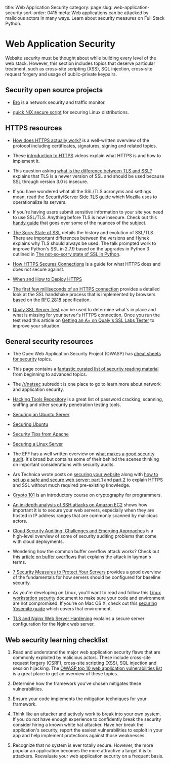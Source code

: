 title: Web Application Security
category: page
slug: web-application-security
sort-order: 0415
meta: Web applications can be attacked by malicious actors in many ways. Learn about security measures on Full Stack Python.


# Web Application Security
Website security must be thought about while building every level of the web 
stack. However, this section includes topics that deserve particular
treatment, such as cross-site scripting (XSS), SQL injection, cross-site 
request forgery and usage of public-private keypairs.


## Security open source projects
* [Bro](http://www.bro.org/) is a network security and traffic monitor.

* [quick NIX secure script](https://github.com/marshyski/quick-secure) for
securing Linux distributions.


## HTTPS resources
* [How does HTTPS actually work?](http://robertheaton.com/2014/03/27/how-does-https-actually-work/)
  is a well-written overview of the protocol including certificates, 
  signatures, signing and related topics.

* These 
  [introduction to HTTPS](https://18f.gsa.gov/2015/07/16/introduction-to-https-webinar/)
  videos explain what HTTPS is and how to implement it.

* This question asking [what is the difference between TLS and SSL?](http://security.stackexchange.com/questions/5126/whats-the-difference-between-ssl-tls-and-https)
  explains that TLS is a newer version of SSL and should be used because
  SSL through version 3.0 is insecure.

* If you have wondered what all the SSL/TLS acronyms and settings mean,
  read the 
  [Security/Server Side TLS guide](https://wiki.mozilla.org/Security/Server_Side_TLS)
  which Mozilla uses to operationalize its servers.

* If you're having users submit sensitive information to your site you need
  to use SSL/TLS. Anything before TLS is now insecure. Check out this
  [handy guide](http://wingolog.org/archives/2014/10/17/ffs-ssl) that goes
  over some of the nuances of the subject.

* [The Sorry State of SSL](https://hynek.me/talks/tls/) details the 
  history and evolution of SSL/TLS. There are important differences between
  the versions and Hynek explains why TLS should always be used. The
  talk prompted work to improve Python's SSL in 2.7.9 based on the upgrades
  in Python 3 outlined in 
  [The not-so-sorry state of SSL in Python](https://developer.rackspace.com/blog/the-not-so-sorry-state-of-ssl-in-python/).

* [How HTTPS Secures Connections](http://blog.hartleybrody.com/https-certificates/)
  is a guide for what HTTPS does and does not secure against.

* [When and How to Deploy HTTPS](http://erik.io/blog/2013/06/08/a-basic-guide-to-when-and-how-to-deploy-https/)

* [The first few milliseconds of an HTTPS connection](http://www.moserware.com/2009/06/first-few-milliseconds-of-https.html)
  provides a detailed look at the SSL handshake process that is implemented
  by browsers based on the [RFC 2818](http://tools.ietf.org/html/rfc2818)
  specification.

* [Qualy SSL Server Test](https://www.ssllabs.com/ssltest/) can be used to
  determine what's in place and what is missing for your server's HTTPS 
  connection. Once you run the test read this article on 
  [Getting an A+ on Qualy's SSL Labs Tester](https://sethvargo.com/getting-an-a-plus-on-qualys-ssl-labs-tester/)
  to improve your situation.
  

## General security resources
* The Open Web Application Security Project (OWASP) has 
  [cheat sheets for security](https://www.owasp.org/index.php/Cheat_Sheets) 
  topics.

* This page contains a
  [fantastic curated list of security reading material](http://dfir.org/?q=node/8/)
  from beginning to advanced topics.

* The [/r/netsec](http://www.reddit.com/r/netsec/) subreddit is one place to
  go to learn more about network and application security.

* [Hacking Tools Repository](http://gexos.github.io/Hacking-Tools-Repository/)
  is a great list of password cracking, scanning, sniffing and other security
  penetration testing tools.

* [Securing an Ubuntu Server](http://www.andrewault.net/2010/05/17/securing-an-ubuntu-server/)

* [Securing Ubuntu](http://joshrendek.com/2013/01/securing-ubuntu/)

* [Security Tips from Apache](http://httpd.apache.org/docs/current/misc/security_tips.html)

* [Securing a Linux Server](http://spenserj.com/blog/2013/07/15/securing-a-linux-server/)

* The EFF has a well written overview on 
  [what makes a good security audit](https://www.eff.org/deeplinks/2014/11/what-makes-good-security-audit). It's broad but contains some of their behind the
  scenes thinking on important considerations with security audits.

* Ars Technica wrote posts on 
  [securing your website](http://arstechnica.com/security/2013/02/securing-your-website-a-tough-job-but-someones-got-to-do-it/)
  along with [how to set up a safe and secure web server: part 1](http://arstechnica.com/gadgets/2012/11/how-to-set-up-a-safe-and-secure-web-server/)
  and [part 2](http://arstechnica.com/information-technology/2012/11/securing-your-web-server-with-ssltls/)
  to explain HTTPS and SSL without much required pre-existing knowledge.

* [Crypto 101](https://www.crypto101.io/) is an introductory course on
  cryptography for programmers.

* [An in-depth analysis of SSH attacks on Amazon EC2](http://getprismatic.com/story/1409447605839)
  shows how important it is to secure your web servers, especially when they are
  hosted in IP address ranges that are commonly scanned by malicious actors.

* [Cloud Security Auditing: Challenges and Emerging Approaches](http://www.infoq.com/articles/cloud-security-auditing-challenges-and-emerging-approaches)
  is a high-level overview of some of security auditing problems that come
  with cloud deployments.

* Wondering how the common buffer overflow attack works? Check out this
  [article on buffer overflows](http://arstechnica.com/security/2015/08/how-security-flaws-work-the-buffer-overflow/)
  that explains the attack in layman's terms.

* [7 Security Measures to Protect Your Servers](https://www.digitalocean.com/community/tutorials/7-security-measures-to-protect-your-servers)
  provides a good overview of the fundamentals for how servers should be
  configured for baseline security.

* As you're developing on Linux, you'll want to read and follow this
  [Linux workstation security](https://github.com/lfit/itpol/blob/master/linux-workstation-security.md)
  document to make sure your code and environment are not compromised.
  If you're on Mac OS X, check out this 
  [securing Yosemite guide](https://github.com/drduh/OS-X-Yosemite-Security-and-Privacy-Guide)
  which covers that environment.

* [TLS and Nginx Web Server Hardening](https://www.moses.io/2015/09/tls-and-server-hardening-post-nginx/)
  explains a secure server configuration for the Nginx web server.


## Web security learning checklist
1. Read and understand the major web application security flaws that are
   commonly exploited by malicious actors. These include cross-site request 
   forgery (CSRF), cross-site scripting (XSS), SQL injection and session 
   hijacking. The 
   [OWASP top 10 web application vulnerabilities list](https://www.owasp.org/index.php/Top_10_2013-Top_10) 
   is a great place to get an overview of these topics.

1. Determine how the framework you've chosen mitigates these vulnerabilities.

1. Ensure your code implements the mitigation techniques for your framework. 

1. Think like an attacker and actively work to break into your own system. 
   If you do not have enough experience to confidently break the security 
   consider hiring a known white hat attacker. Have her break the 
   application's security, report the easiest vulnerabilities to exploit in 
   your app and help implement protections against those weaknesses.

1. Recognize that no system is ever totally secure. However, the more popular
   an application becomes the more attractive a target it is to attackers.
   Reevaluate your web application security on a frequent basis.

